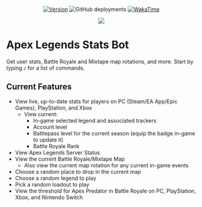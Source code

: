 <div align="center">

<!-- [![Deploy](https://img.shields.io/github/actions/workflow/status/stryderdev/apexstats/deploy.yaml?branch=prod&label=Deploy)](https://img.shields.io/github/actions/workflow/status/stryderdev/apexstats/deploy.yaml?branch=prod&label=Deploy) -->

[![Version](https://img.shields.io/github/package-json/v/stryderdev/apexstats?label=Version)](https://img.shields.io/github/package-json/v/stryderdev/apexstats?lavel=Version)
![GitHub deployments](https://img.shields.io/github/deployments/StryderDev/ApexStats/production?label=deployment)
[![WakaTime](https://wakatime.com/badge/github/StryderDev/ApexStats.svg)](https://wakatime.com/badge/github/StryderDev/ApexStats.svg)

</div>

<p align="center">
    <img src="https://repobeats.axiom.co/api/embed/1155b47e64fbd1bede07234f9c015bd80baf61c3.svg">
</p>

# Apex Legends Stats Bot

Get user stats, Battle Royale and Mixtape map rotations, and more. Start by typing `/` for a list of commands.

## Current Features

-   View live, up-to-date stats for players on PC (Steam/EA App/Epic Games), PlayStation, and Xbox
    -   View current:
        -   In-game selected legend and associated trackers
        -   Account level
        -   Battlepass level for the current season (equip the badge in-game to update it)
        -   Battle Royale Rank
-   View Apex Legends Server Status
-   View the current Battle Royale/Mixtape Map
    -   Also view the current map rotation for any current in-game events
-   Choose a random place to drop in the current map
-   Choose a random legend to play
-   Pick a random loadout to play
-   View the threshold for Apex Predator in Battle Royale on PC, PlayStation, Xbox, and Nintendo Switch
